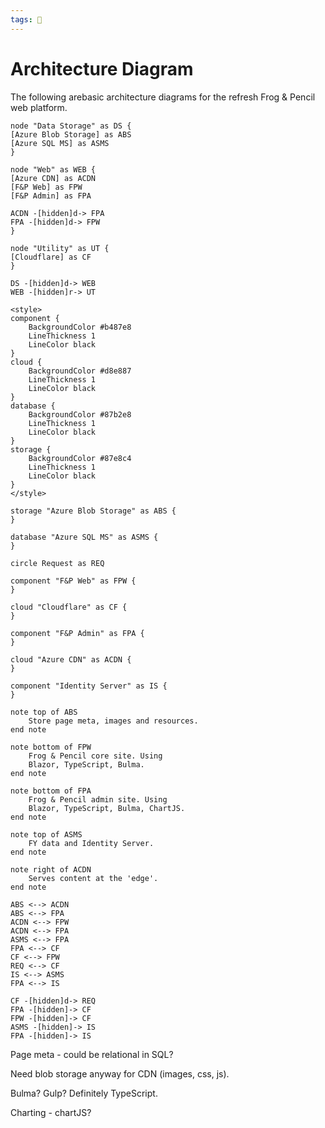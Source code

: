 ```yaml
---
tags: 🐸
---
```


# Architecture Diagram

The following arebasic architecture diagrams for the refresh Frog & Pencil web platform.

```plantuml
node "Data Storage" as DS {
[Azure Blob Storage] as ABS
[Azure SQL MS] as ASMS
}

node "Web" as WEB {
[Azure CDN] as ACDN
[F&P Web] as FPW
[F&P Admin] as FPA

ACDN -[hidden]d-> FPA
FPA -[hidden]d-> FPW
}

node "Utility" as UT {
[Cloudflare] as CF
}

DS -[hidden]d-> WEB
WEB -[hidden]r-> UT
```
	

```plantuml
<style>
component {
	BackgroundColor #b487e8
	LineThickness 1
	LineColor black
}
cloud {
	BackgroundColor #d8e887
	LineThickness 1
	LineColor black
}
database {
	BackgroundColor #87b2e8
	LineThickness 1
	LineColor black
}
storage {
	BackgroundColor #87e8c4
	LineThickness 1
	LineColor black
}
</style>

storage "Azure Blob Storage" as ABS {
}

database "Azure SQL MS" as ASMS {
}

circle Request as REQ

component "F&P Web" as FPW {
}

cloud "Cloudflare" as CF {
}

component "F&P Admin" as FPA {
}

cloud "Azure CDN" as ACDN {
}

component "Identity Server" as IS {
}

note top of ABS  
    Store page meta, images and resources.
end note

note bottom of FPW  
    Frog & Pencil core site. Using
    Blazor, TypeScript, Bulma. 
end note

note bottom of FPA
    Frog & Pencil admin site. Using
    Blazor, TypeScript, Bulma, ChartJS.
end note

note top of ASMS
    FY data and Identity Server.
end note

note right of ACDN
    Serves content at the 'edge'.
end note

ABS <--> ACDN
ABS <--> FPA
ACDN <--> FPW
ACDN <--> FPA
ASMS <--> FPA
FPA <--> CF
CF <--> FPW
REQ <--> CF
IS <--> ASMS
FPA <--> IS

CF -[hidden]d-> REQ
FPA -[hidden]-> CF
FPW -[hidden]-> CF
ASMS -[hidden]-> IS
FPA -[hidden]-> IS
```


Page meta - could be relational in SQL?

Need blob storage anyway for CDN (images, css, js).

Bulma? Gulp? Definitely TypeScript.

Charting - chartJS?